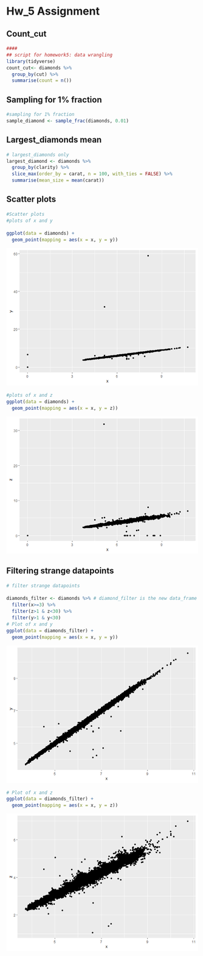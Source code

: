 Hw\_5 Assignment
================

## Count\_cut

``` r
####
## script for homework5: data wrangling
library(tidyverse)
count_cut<- diamonds %>% 
  group_by(cut) %>%
  summarise(count = n())
```

## Sampling for 1% fraction

``` r
#sampling for 1% fraction
sample_diamond <- sample_frac(diamonds, 0.01)
```

## Largest\_diamonds mean

``` r
# largest_diamonds only
largest_diamond <- diamonds %>%
  group_by(clarity) %>%
  slice_max(order_by = carat, n = 100, with_ties = FALSE) %>%
  summarise(mean_size = mean(carat))
```

## Scatter plots

``` r
#Scatter plots
#plots of x and y

ggplot(data = diamonds) +
  geom_point(mapping = aes(x = x, y = y))
```

![](Hw_5_files/figure-gfm/unnamed-chunk-4-1.png)<!-- -->

``` r
#plots of x and z
ggplot(data = diamonds) +
  geom_point(mapping = aes(x = x, y = z))
```

![](Hw_5_files/figure-gfm/unnamed-chunk-4-2.png)<!-- -->

## Filtering strange datapoints

``` r
# filter strange datapoints

diamonds_filter <- diamonds %>% # diamond_filter is the new data_frame
  filter(x>=3) %>%
  filter(z>1 & z<30) %>%
  filter(y>1 & y<30)
# Plot of x and y
ggplot(data = diamonds_filter) +
  geom_point(mapping = aes(x = x, y = y))
```

![](Hw_5_files/figure-gfm/unnamed-chunk-5-1.png)<!-- -->

``` r
# Plot of x and z
ggplot(data = diamonds_filter) +
  geom_point(mapping = aes(x = x, y = z))
```

![](Hw_5_files/figure-gfm/unnamed-chunk-5-2.png)<!-- -->
